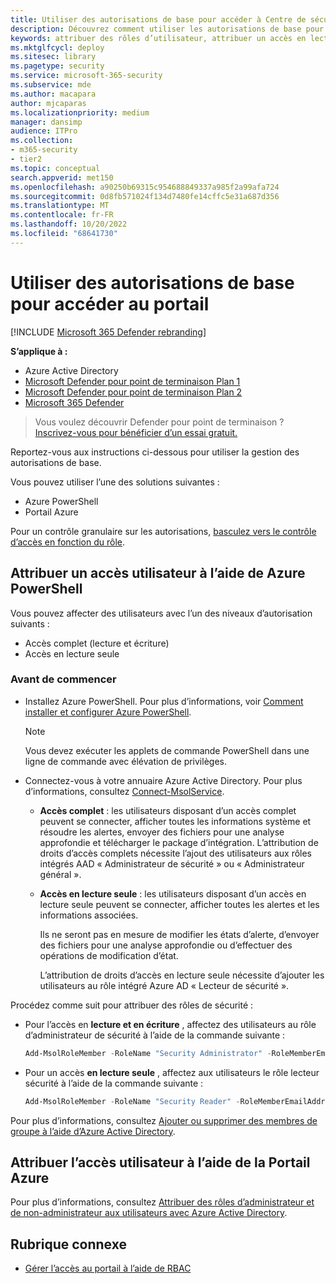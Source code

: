 ```yaml
---
title: Utiliser des autorisations de base pour accéder à Centre de sécurité Microsoft Defender
description: Découvrez comment utiliser les autorisations de base pour accéder au portail Microsoft Defender pour point de terminaison.
keywords: attribuer des rôles d’utilisateur, attribuer un accès en lecture et en écriture, attribuer un accès en lecture seule, utilisateur, rôles d’utilisateur, rôles
ms.mktglfcycl: deploy
ms.sitesec: library
ms.pagetype: security
ms.service: microsoft-365-security
ms.subservice: mde
ms.author: macapara
author: mjcaparas
ms.localizationpriority: medium
manager: dansimp
audience: ITPro
ms.collection:
- m365-security
- tier2
ms.topic: conceptual
search.appverid: met150
ms.openlocfilehash: a90250b69315c954688849337a985f2a99afa724
ms.sourcegitcommit: 0d8fb571024f134d7480fe14cffc5e31a687d356
ms.translationtype: MT
ms.contentlocale: fr-FR
ms.lasthandoff: 10/20/2022
ms.locfileid: "68641730"
---
```

# <a name="use-basic-permissions-to-access-the-portal"></a>Utiliser des autorisations de base pour accéder au portail

[!INCLUDE [Microsoft 365 Defender rebranding](../../includes/microsoft-defender.md)]

**S’applique à :**
- Azure Active Directory
- [Microsoft Defender pour point de terminaison Plan 1](https://go.microsoft.com/fwlink/p/?linkid=2154037)
- [Microsoft Defender pour point de terminaison Plan 2](https://go.microsoft.com/fwlink/?linkid=2154037)
- [Microsoft 365 Defender](https://go.microsoft.com/fwlink/?linkid=2118804)

> Vous voulez découvrir Defender pour point de terminaison ? [Inscrivez-vous pour bénéficier d’un essai gratuit.](https://signup.microsoft.com/create-account/signup?products=7f379fee-c4f9-4278-b0a1-e4c8c2fcdf7e&ru=https://aka.ms/MDEp2OpenTrial?ocid=docs-wdatp-basicaccess-abovefoldlink)

Reportez-vous aux instructions ci-dessous pour utiliser la gestion des autorisations de base.

Vous pouvez utiliser l’une des solutions suivantes :

- Azure PowerShell
- Portail Azure

Pour un contrôle granulaire sur les autorisations, [basculez vers le contrôle d’accès en fonction du rôle](rbac.md).

## <a name="assign-user-access-using-azure-powershell"></a>Attribuer un accès utilisateur à l’aide de Azure PowerShell

Vous pouvez affecter des utilisateurs avec l’un des niveaux d’autorisation suivants :

- Accès complet (lecture et écriture)
- Accès en lecture seule

### <a name="before-you-begin"></a>Avant de commencer

- Installez Azure PowerShell. Pour plus d’informations, voir [Comment installer et configurer Azure PowerShell](https://azure.microsoft.com/documentation/articles/powershell-install-configure/).

  > [!NOTE]
  > Vous devez exécuter les applets de commande PowerShell dans une ligne de commande avec élévation de privilèges.

- Connectez-vous à votre annuaire Azure Active Directory. Pour plus d’informations, consultez [Connect-MsolService](/powershell/module/msonline/connect-msolservice).

  - **Accès complet** : les utilisateurs disposant d’un accès complet peuvent se connecter, afficher toutes les informations système et résoudre les alertes, envoyer des fichiers pour une analyse approfondie et télécharger le package d’intégration. L’attribution de droits d’accès complets nécessite l’ajout des utilisateurs aux rôles intégrés AAD « Administrateur de sécurité » ou « Administrateur général ».
  - **Accès en lecture seule** : les utilisateurs disposant d’un accès en lecture seule peuvent se connecter, afficher toutes les alertes et les informations associées.

    Ils ne seront pas en mesure de modifier les états d’alerte, d’envoyer des fichiers pour une analyse approfondie ou d’effectuer des opérations de modification d’état.

    L’attribution de droits d’accès en lecture seule nécessite d’ajouter les utilisateurs au rôle intégré Azure AD « Lecteur de sécurité ».

Procédez comme suit pour attribuer des rôles de sécurité :

- Pour l’accès en **lecture et en écriture** , affectez des utilisateurs au rôle d’administrateur de sécurité à l’aide de la commande suivante :

  ```PowerShell
  Add-MsolRoleMember -RoleName "Security Administrator" -RoleMemberEmailAddress "secadmin@Contoso.onmicrosoft.com"
  ```

- Pour un accès **en lecture seule** , affectez aux utilisateurs le rôle lecteur sécurité à l’aide de la commande suivante :

  ```PowerShell
  Add-MsolRoleMember -RoleName "Security Reader" -RoleMemberEmailAddress "reader@Contoso.onmicrosoft.com"
  ```

Pour plus d’informations, consultez [Ajouter ou supprimer des membres de groupe à l’aide d’Azure Active Directory](/azure/active-directory/fundamentals/active-directory-groups-members-azure-portal).

## <a name="assign-user-access-using-the-azure-portal"></a>Attribuer l’accès utilisateur à l’aide de la Portail Azure

Pour plus d’informations, consultez [Attribuer des rôles d’administrateur et de non-administrateur aux utilisateurs avec Azure Active Directory](/azure/active-directory/fundamentals/active-directory-users-assign-role-azure-portal).

## <a name="related-topic"></a>Rubrique connexe

- [Gérer l’accès au portail à l’aide de RBAC](rbac.md)

